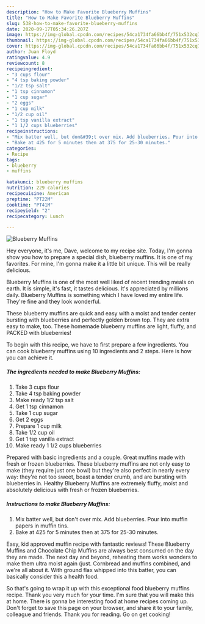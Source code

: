 ```yaml
---
description: "How to Make Favorite Blueberry Muffins"
title: "How to Make Favorite Blueberry Muffins"
slug: 538-how-to-make-favorite-blueberry-muffins
date: 2020-09-17T05:34:26.207Z
image: https://img-global.cpcdn.com/recipes/54ca1734fa66bb4f/751x532cq70/blueberry-muffins-recipe-main-photo.jpg
thumbnail: https://img-global.cpcdn.com/recipes/54ca1734fa66bb4f/751x532cq70/blueberry-muffins-recipe-main-photo.jpg
cover: https://img-global.cpcdn.com/recipes/54ca1734fa66bb4f/751x532cq70/blueberry-muffins-recipe-main-photo.jpg
author: Juan Floyd
ratingvalue: 4.9
reviewcount: 8
recipeingredient:
- "3 cups flour"
- "4 tsp baking powder"
- "1/2 tsp salt"
- "1 tsp cinnamon"
- "1 cup sugar"
- "2 eggs"
- "1 cup milk"
- "1/2 cup oil"
- "1 tsp vanilla extract"
- "1 1/2 cups blueberries"
recipeinstructions:
- "Mix batter well, but don&#39;t over mix. Add blueberries. Pour into muffin papers in muffin tins."
- "Bake at 425 for 5 minutes then at 375 for 25-30 minutes."
categories:
- Recipe
tags:
- blueberry
- muffins

katakunci: blueberry muffins 
nutrition: 229 calories
recipecuisine: American
preptime: "PT22M"
cooktime: "PT41M"
recipeyield: "2"
recipecategory: Lunch

---
```



![Blueberry Muffins](https://img-global.cpcdn.com/recipes/54ca1734fa66bb4f/751x532cq70/blueberry-muffins-recipe-main-photo.jpg)

Hey everyone, it's me, Dave, welcome to my recipe site. Today, I'm gonna show you how to prepare a special dish, blueberry muffins. It is one of my favorites. For mine, I'm gonna make it a little bit unique. This will be really delicious.

Blueberry Muffins is one of the most well liked of recent trending meals on earth. It is simple, it's fast, it tastes delicious. It's appreciated by millions daily. Blueberry Muffins is something which I have loved my entire life. They're fine and they look wonderful.

These blueberry muffins are quick and easy with a moist and tender center bursting with blueberries and perfectly golden brown top. They are extra easy to make, too. These homemade blueberry muffins are light, fluffy, and PACKED with blueberries!


To begin with this recipe, we have to first prepare a few ingredients. You can cook blueberry muffins using 10 ingredients and 2 steps. Here is how you can achieve it.

<!--inarticleads1-->

##### The ingredients needed to make Blueberry Muffins:

1. Take 3 cups flour
1. Take 4 tsp baking powder
1. Make ready 1/2 tsp salt
1. Get 1 tsp cinnamon
1. Take 1 cup sugar
1. Get 2 eggs
1. Prepare 1 cup milk
1. Take 1/2 cup oil
1. Get 1 tsp vanilla extract
1. Make ready 1 1/2 cups blueberries


Prepared with basic ingredients and a couple. Great muffins made with fresh or frozen blueberries. These blueberry muffins are not only easy to make (they require just one bowl) but they&#39;re also perfect in nearly every way: they&#39;re not too sweet, boast a tender crumb, and are bursting with blueberries in. Healthy Blueberry Muffins are extremely fluffy, moist and absolutely delicious with fresh or frozen blueberries. 

<!--inarticleads2-->

##### Instructions to make Blueberry Muffins:

1. Mix batter well, but don&#39;t over mix. Add blueberries. Pour into muffin papers in muffin tins.
1. Bake at 425 for 5 minutes then at 375 for 25-30 minutes.


Easy, kid approved muffin recipe with fantastic reviews! These Blueberry Muffins and Chocolate Chip Muffins are always best consumed on the day they are made. The next day and beyond, reheating them works wonders to make them ultra moist again (just. Cornbread and muffins combined, and we&#39;re all about it. With ground flax whipped into this batter, you can basically consider this a health food. 

So that's going to wrap it up with this exceptional food blueberry muffins recipe. Thank you very much for your time. I'm sure that you will make this at home. There is gonna be interesting food at home recipes coming up. Don't forget to save this page on your browser, and share it to your family, colleague and friends. Thank you for reading. Go on get cooking!

